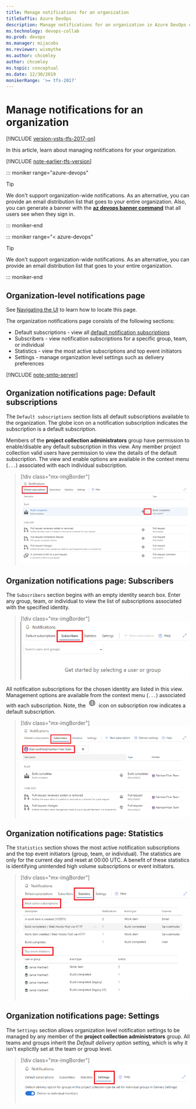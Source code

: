 ```yaml
---
title: Manage notifications for an organization
titleSuffix: Azure DevOps 
description: Manage notifications for an organization in Azure DevOps or Team Foundation Server (TFS)
ms.technology: devops-collab
ms.prod: devops
ms.manager: mijacobs
ms.reviewer: wismythe
ms.author: chcomley
author: chcomley
ms.topic: conceptual
ms.date: 12/30/2019
monikerRange: '>= tfs-2017'
---
```


# Manage notifications for an organization

[!INCLUDE [version-vsts-tfs-2017-on](../includes/version-tfs-2017-through-vsts.md)]


In this article, learn about managing notifications for your organization. 


[!INCLUDE [note-earlier-tfs-version](includes/note-earlier-tfs-version.md)]

::: moniker range="azure-devops"

> [!TIP]
> We don't support organization-wide notifications. As an alternative, you can provide an email distribution list that goes to your entire organization. Also, you can generate a banner with the [**az devops banner command**](../organizations/settings/manage-banners.md) that all users see when they sign in.
 
::: moniker-end


::: moniker range="< azure-devops"

> [!TIP]
> We don't support organization-wide notifications. As an alternative, you can provide an email distribution list that goes to your entire organization. 
> 
::: moniker-end

## Organization-level notifications page

See [Navigating the UI](navigating-the-ui.md) to learn how to locate this page.

The organization notifications page consists of the following sections:

* Default subscriptions - view all [default notification subscriptions](./oob-built-in-notifications.md)
* Subscribers - view notification subscriptions for a specific group, team, or individual
* Statistics - view the most active subscriptions and top event initiators
* Settings - manage organization level settings such as delivery preferences


[!INCLUDE [note-smtp-server](includes/note-smtp-server.md)]

## Organization notifications page: Default subscriptions

The `Default subscriptions` section lists all default subscriptions available to the organization. The globe icon on a notification subscription indicates the subscription is a default subscription.

Members of the **project collection administrators** group have permission to enable/disable any default subscription in this view. Any member project collection valid users have permission to view the details of the default subscription. The view and enable options are available in the context menu (`...`) associated with each individual subscription.

> [!div class="mx-imgBorder"] 
>![Organization level notifications page: Default subscriptions](media/view-organization-notification-default-subscriptions.png)

## Organization notifications page: Subscribers

The `Subscribers` section begins with an empty identity search box. Enter any group, team, or individual to view the list of subscriptions associated with the specified identity.

> [!div class="mx-imgBorder"] 
>![Organization level notifications page: Subscribers empty](media/view-organization-notification-subscribers-empty.png)

All notification subscriptions for the chosen identity are listed in this view. Management options are available from the context menu (`...`) associated with each subscription. Note, the ![globe](media/oob-notification.png) icon on subscription row indicates a default subscription.

> [!div class="mx-imgBorder"] 
>![Organization level notifications page: Subscribers list](media/view-organization-notification-subscribers.png)

## Organization notifications page: Statistics

The `Statistics` section shows the most active notification subscriptions and the top event initiators (group, team, or individual). The statistics are only for the current day and reset at 00:00 UTC. A benefit of these statistics is identifying unintended high volume subscriptions or event initiators.

> [!div class="mx-imgBorder"] 
>![Organization level notifications page: Statistics](media/view-organization-notification-stats.png)

## Organization notifications page: Settings

The `Settings` section allows organization level notification settings to be managed by any member of the **project collection administrators** group. All teams and groups inherit the _Default delivery option_ setting, which is why it isn't explicitly set at the team or group level.

> [!div class="mx-imgBorder"] 
>![Organization level notifications page: Settings](media/view-organization-notification-settings.png)

